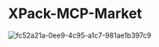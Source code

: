 # XPack-MCP-Market
![fc52a21a-0ee9-4c95-a1c7-981ae1b397c9](https://github.com/user-attachments/assets/eb14b798-5717-4eab-b7d3-26addb2fa7ff)
